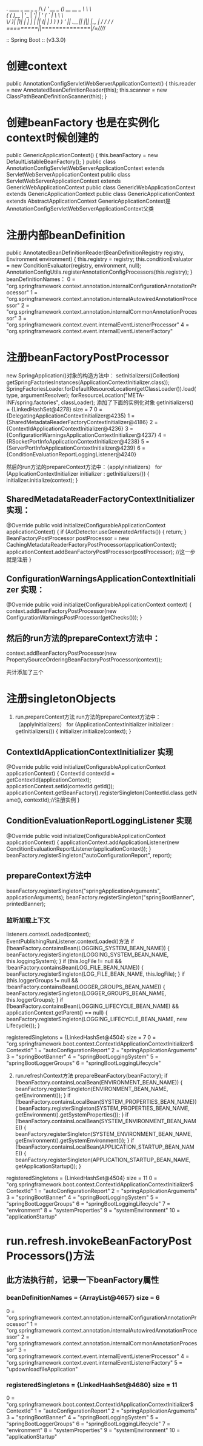   .   ____          _            __ _ _
 /\\ / ___'_ __ _ _(_)_ __  __ _ \ \ \ \
( ( )\___ | '_ | '_| | '_ \/ _` | \ \ \ \
 \\/  ___)| |_)| | | | | || (_| |  ) ) ) )
  '  |____| .__|_| |_|_| |_\__, | / / / /
 =========|_|==============|___/=/_/_/_/

 :: Spring Boot ::                (v3.3.0)

# 创建context
public AnnotationConfigServletWebServerApplicationContext() {
    this.reader = new AnnotatedBeanDefinitionReader(this);
    this.scanner = new ClassPathBeanDefinitionScanner(this);
}

# 创建beanFactory 也是在实例化context时候创建的
public GenericApplicationContext() {
    this.beanFactory = new DefaultListableBeanFactory();
}
public class AnnotationConfigServletWebServerApplicationContext extends ServletWebServerApplicationContext
public class ServletWebServerApplicationContext extends GenericWebApplicationContext
public class GenericWebApplicationContext extends GenericApplicationContext
public class GenericApplicationContext extends AbstractApplicationContext
GenericApplicationContext是AnnotationConfigServletWebServerApplicationContext父类

# 注册内部beanDefinition
public AnnotatedBeanDefinitionReader(BeanDefinitionRegistry registry, Environment environment) {
    this.registry = registry;
    this.conditionEvaluator = new ConditionEvaluator(registry, environment, null);
    AnnotationConfigUtils.registerAnnotationConfigProcessors(this.registry);
}
beanDefinitionNames：
0 = "org.springframework.context.annotation.internalConfigurationAnnotationProcessor"
1 = "org.springframework.context.annotation.internalAutowiredAnnotationProcessor"
2 = "org.springframework.context.annotation.internalCommonAnnotationProcessor"
3 = "org.springframework.context.event.internalEventListenerProcessor"
4 = "org.springframework.context.event.internalEventListenerFactory"


# 注册beanFactoryPostProcessor
new SpringApplication()对象的构造方法中：
setInitializers((Collection) getSpringFactoriesInstances(ApplicationContextInitializer.class));
SpringFactoriesLoader.forDefaultResourceLocation(getClassLoader()).load(type, argumentResolver);
forResourceLocation("META-INF/spring.factories", classLoader);
添加了下面的实例化对象
getInitializers() = {LinkedHashSet@4278}  size = 7
 0 = {DelegatingApplicationContextInitializer@4235} 
 1 = {SharedMetadataReaderFactoryContextInitializer@4186} 
 2 = {ContextIdApplicationContextInitializer@4236} 
 3 = {ConfigurationWarningsApplicationContextInitializer@4237} 
 4 = {RSocketPortInfoApplicationContextInitializer@4238} 
 5 = {ServerPortInfoApplicationContextInitializer@4239} 
 6 = {ConditionEvaluationReportLoggingListener@4240} 

然后的run方法的prepareContext方法中：（applyInitializers）
for (ApplicationContextInitializer initializer : getInitializers()) {
    initializer.initialize(context);
}
## SharedMetadataReaderFactoryContextInitializer 实现：
@Override
public void initialize(ConfigurableApplicationContext applicationContext) {
    if (AotDetector.useGeneratedArtifacts()) {
        return;
    }
    BeanFactoryPostProcessor postProcessor = new CachingMetadataReaderFactoryPostProcessor(applicationContext);
    applicationContext.addBeanFactoryPostProcessor(postProcessor); //这一步就是注册
}
## ConfigurationWarningsApplicationContextInitializer 实现：
@Override
public void initialize(ConfigurableApplicationContext context) {
    context.addBeanFactoryPostProcessor(new ConfigurationWarningsPostProcessor(getChecks()));
}
## 然后的run方法的prepareContext方法中：
context.addBeanFactoryPostProcessor(new PropertySourceOrderingBeanFactoryPostProcessor(context));

共计添加了三个


# 注册singletonObjects
1. run.prepareContext方法
run方法的prepareContext方法中：（applyInitializers）
for (ApplicationContextInitializer initializer : getInitializers()) {
    initializer.initialize(context);
}
## ContextIdApplicationContextInitializer 实现
@Override
public void initialize(ConfigurableApplicationContext applicationContext) {
    ContextId contextId = getContextId(applicationContext);
    applicationContext.setId(contextId.getId());
    applicationContext.getBeanFactory().registerSingleton(ContextId.class.getName(), contextId);//注册实例
}

## ConditionEvaluationReportLoggingListener 实现
@Override
public void initialize(ConfigurableApplicationContext applicationContext) {
    applicationContext.addApplicationListener(new ConditionEvaluationReportListener(applicationContext));
}
beanFactory.registerSingleton("autoConfigurationReport", report);

## prepareContext方法中
beanFactory.registerSingleton("springApplicationArguments", applicationArguments);
beanFactory.registerSingleton("springBootBanner", printedBanner);

### 监听加载上下文
listeners.contextLoaded(context);
EventPublishingRunListener.contextLoaded()方法
if (!beanFactory.containsBean(LOGGING_SYSTEM_BEAN_NAME)) {
    beanFactory.registerSingleton(LOGGING_SYSTEM_BEAN_NAME, this.loggingSystem);
}
if (this.logFile != null && !beanFactory.containsBean(LOG_FILE_BEAN_NAME)) {
    beanFactory.registerSingleton(LOG_FILE_BEAN_NAME, this.logFile);
}
if (this.loggerGroups != null && !beanFactory.containsBean(LOGGER_GROUPS_BEAN_NAME)) {
    beanFactory.registerSingleton(LOGGER_GROUPS_BEAN_NAME, this.loggerGroups);
}
if (!beanFactory.containsBean(LOGGING_LIFECYCLE_BEAN_NAME) && applicationContext.getParent() == null) {
    beanFactory.registerSingleton(LOGGING_LIFECYCLE_BEAN_NAME, new Lifecycle());
}

registeredSingletons = {LinkedHashSet@4504}  size = 7
 0 = "org.springframework.boot.context.ContextIdApplicationContextInitializer$ContextId"
 1 = "autoConfigurationReport"
 2 = "springApplicationArguments"
 3 = "springBootBanner"
 4 = "springBootLoggingSystem"
 5 = "springBootLoggerGroups"
 6 = "springBootLoggingLifecycle"

 2. run.refreshContext方法
prepareBeanFactory(beanFactory);
if (!beanFactory.containsLocalBean(ENVIRONMENT_BEAN_NAME)) {
    beanFactory.registerSingleton(ENVIRONMENT_BEAN_NAME, getEnvironment());
}
if (!beanFactory.containsLocalBean(SYSTEM_PROPERTIES_BEAN_NAME)) {
    beanFactory.registerSingleton(SYSTEM_PROPERTIES_BEAN_NAME, getEnvironment().getSystemProperties());
}
if (!beanFactory.containsLocalBean(SYSTEM_ENVIRONMENT_BEAN_NAME)) {
    beanFactory.registerSingleton(SYSTEM_ENVIRONMENT_BEAN_NAME, getEnvironment().getSystemEnvironment());
}
if (!beanFactory.containsLocalBean(APPLICATION_STARTUP_BEAN_NAME)) {
    beanFactory.registerSingleton(APPLICATION_STARTUP_BEAN_NAME, getApplicationStartup());
}

registeredSingletons = {LinkedHashSet@4504}  size = 11
 0 = "org.springframework.boot.context.ContextIdApplicationContextInitializer$ContextId"
 1 = "autoConfigurationReport"
 2 = "springApplicationArguments"
 3 = "springBootBanner"
 4 = "springBootLoggingSystem"
 5 = "springBootLoggerGroups"
 6 = "springBootLoggingLifecycle"
 7 = "environment"
 8 = "systemProperties"
 9 = "systemEnvironment"
 10 = "applicationStartup"


# run.refresh.invokeBeanFactoryPostProcessors()方法
## 此方法执行前，记录一下beanFactory属性
### beanDefinitionNames = {ArrayList@4657}  size = 6
 0 = "org.springframework.context.annotation.internalConfigurationAnnotationProcessor"
 1 = "org.springframework.context.annotation.internalAutowiredAnnotationProcessor"
 2 = "org.springframework.context.annotation.internalCommonAnnotationProcessor"
 3 = "org.springframework.context.event.internalEventListenerProcessor"
 4 = "org.springframework.context.event.internalEventListenerFactory"
 5 = "updownloadfileApplication"

 ### registeredSingletons = {LinkedHashSet@4680}  size = 11
 0 = "org.springframework.boot.context.ContextIdApplicationContextInitializer$ContextId"
 1 = "autoConfigurationReport"
 2 = "springApplicationArguments"
 3 = "springBootBanner"
 4 = "springBootLoggingSystem"
 5 = "springBootLoggerGroups"
 6 = "springBootLoggingLifecycle"
 7 = "environment"
 8 = "systemProperties"
 9 = "systemEnvironment"
 10 = "applicationStartup"


 

